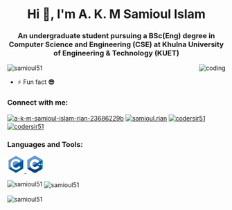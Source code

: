 <h1 align="center">Hi 👋, I'm A. K. M Samioul Islam</h1>
<h3 align="center">An undergraduate student pursuing a BSc(Eng) degree in Computer Science and Engineering (CSE) at Khulna University of Engineering & Technology (KUET)</h3>
<img align="right" alt="coding" w="400" src="https://guruprasad.codes/_next/image?url=%2F_next%2Fstatic%2Fmedia%2Fcoder.41289687.gif&w=750&q=75">
<p align="left"> <img src="https://komarev.com/ghpvc/?username=samioul51&label=Profile%20views&color=0e75b6&style=flat" alt="samioul51" /> </p>

- ⚡ Fun fact **😎**

<h3 align="left">Connect with me:</h3>
<p align="left">
<a href="https://linkedin.com/in/a-k-m-samioul-islam-rian-23686229b" target="blank"><img align="center" src="https://raw.githubusercontent.com/rahuldkjain/github-profile-readme-generator/master/src/images/icons/Social/linked-in-alt.svg" alt="a-k-m-samioul-islam-rian-23686229b" height="30" width="40" /></a>
<a href="https://fb.com/samioul.rian" target="blank"><img align="center" src="https://raw.githubusercontent.com/rahuldkjain/github-profile-readme-generator/master/src/images/icons/Social/facebook.svg" alt="samioul.rian" height="30" width="40" /></a>
<a href="https://codeforces.com/profile/codersir51" target="blank"><img align="center" src="https://raw.githubusercontent.com/rahuldkjain/github-profile-readme-generator/master/src/images/icons/Social/codeforces.svg" alt="codersir51" height="30" width="40" /></a>
<a href="https://www.leetcode.com/codersir51" target="blank"><img align="center" src="https://raw.githubusercontent.com/rahuldkjain/github-profile-readme-generator/master/src/images/icons/Social/leet-code.svg" alt="codersir51" height="30" width="40" /></a>
</p>

<h3 align="left">Languages and Tools:</h3>
<p align="left"> <a href="https://www.cprogramming.com/" target="_blank" rel="noreferrer"> <img src="https://raw.githubusercontent.com/devicons/devicon/master/icons/c/c-original.svg" alt="c" width="40" height="40"/> </a> <a href="https://www.w3schools.com/cpp/" target="_blank" rel="noreferrer"> <img src="https://raw.githubusercontent.com/devicons/devicon/master/icons/cplusplus/cplusplus-original.svg" alt="cplusplus" width="40" height="40"/> </a> </p>

<p><img align="left" src="https://github-readme-stats.vercel.app/api/top-langs?username=samioul51&show_icons=true&locale=en&layout=compact" alt="samioul51" /></p>

<p>&nbsp;<img align="center" src="https://github-readme-stats.vercel.app/api?username=samioul51&show_icons=true&locale=en" alt="samioul51" /></p>

<p><img align="center" src="https://github-readme-streak-stats.herokuapp.com/?user=samioul51&" alt="samioul51" /></p>
